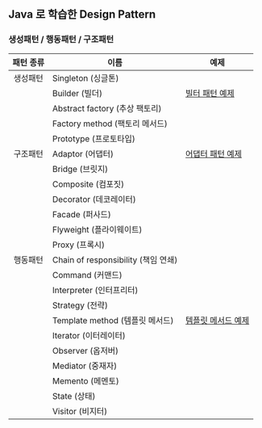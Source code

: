 ## Java 로 학습한 Design Pattern

### 생성패턴 / 행동패턴 / 구조패턴

| 패턴 종류 | 이름                                | 예제                                                       |
| :---------: | ----------------------------------- | ---------------------------------------------------------- |
| 생성패턴  | Singleton (싱글톤)                  |                                                            |
|           | Builder (빌더)                      |[빌터 패턴 예제](src/main/java/org/kimbs/design/creational/builder)                                                     |
|           | Abstract factory (추상 팩토리)      |                                                            |
|          | Factory method (팩토리 메서드)      |                                                            |
|          | Prototype (프로토타입)              |                                                            |
| 구조패턴  | Adaptor (어댑터)                    | [어댑터 패턴 예제](src/main/java/org/kimbs/design/adapter) |
|           | Bridge (브릿지)                     |                                                            |
|           | Composite (컴포짓)                  |                                                            |
|           | Decorator (데코레이터)              |                                                            |
|           | Facade (퍼사드)                     |                                                            |
|           | Flyweight (플라이웨이트)            |                                                            |
|           | Proxy (프록시)                      |                                                            |
| 행동패턴  | Chain of responsibility (책임 연쇄) |                                                            |
|           | Command (커맨드)                    |                                                            |
|           | Interpreter (인터프리터)            |                                                            |
|           | Strategy (전략)                     |                                                            |
|           | Template method (템플릿 메서드)     | [템플릿 메서드 예제](src/main/java/org/kimbs/design/behavioral)                                                |
|           | Iterator (이터레이터)               |                                                            |
|           | Observer (옵저버)                   |                                                            |
|           | Mediator (중재자)                   |                                                            |
|           | Memento (메멘토)                    |                                                            |
|           | State (상태)                        |                                                            |
|           | Visitor (비지터)                    |                                                            |